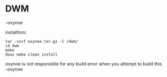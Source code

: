 # DWM

-oxynoe

installtion: 

```
tar -xzvf oxynoe.tar.gz -C /dwm/
cd dwm
make
doas make clean install
```

oxynoe is not responsible for any build error when you attempt to build this 
-oxynoe
